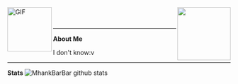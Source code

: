 <img src="https://avatars1.githubusercontent.com/u/55822959?s=400&u=4b2368bf7bee0de2b74e972095f38ec4c369247e&v=4" width="120" height="120" align="right">
<img align="left" alt="GIF" height="100px" src="https://i.giphy.com/media/LMt9638dO8dftAjtco/200.webp" />
<br>
<br>


___

**About Me**

I don't know:v  
___
**Stats**
![MhankBarBar github stats](https://github-readme-stats.vercel.app/api?username=mhankbarbar&show_icons=true&title_color=000&icon_color=79ff97&text_color=000)
